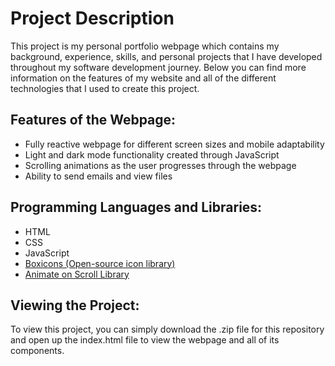 # Project Description
This project is my personal portfolio webpage which contains my background, experience, skills, and personal projects that I have developed throughout my software development journey. Below you can find more information on the features of my website and all of the different technologies that I used to create this project.

## Features of the Webpage:
* Fully reactive webpage for different screen sizes and mobile adaptability
* Light and dark mode functionality created through JavaScript
* Scrolling animations as the user progresses through the webpage
* Ability to send emails and view files

## Programming Languages and Libraries:
* HTML
* CSS
* JavaScript
* [Boxicons (Open-source icon library)](https://boxicons.com/)
* [Animate on Scroll Library](https://github.com/michalsnik/aos)

## Viewing the Project:
To view this project, you can simply download the .zip file for this repository and open up the index.html file to view the webpage and all of its components.
